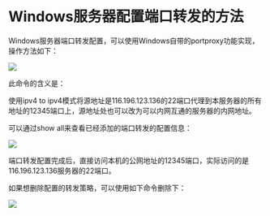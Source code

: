 # Windows服务器配置端口转发的方法
Windows服务器端口转发配置，可以使用Windows自带的portproxy功能实现，操作方法如下：

![](../../../../../image\Elastic-Compute\Virtual-Machine\Windows\Windows服务器配置端口转发的方法01.png)

此命令的含义是：

使用ipv4 to ipv4模式将源地址是116.196.123.136的22端口代理到本服务器的所有地址的12345端口上，源地址处也可以改为可以内网互通的服务器的内网地址。

可以通过show all来查看已经添加的端口转发的配置信息：

![](../../../../../image\Elastic-Compute\Virtual-Machine\Windows\Windows服务器配置端口转发的方法02.png)

端口转发配置完成后，直接访问本机的公网地址的12345端口，实际访问的是116.196.123.136服务器的22端口。



如果想删除配置的转发策略，可以使用如下命令删除下：

![](../../../../../image\Elastic-Compute\Virtual-Machine\Windows\Windows服务器配置端口转发的方法03.png)
